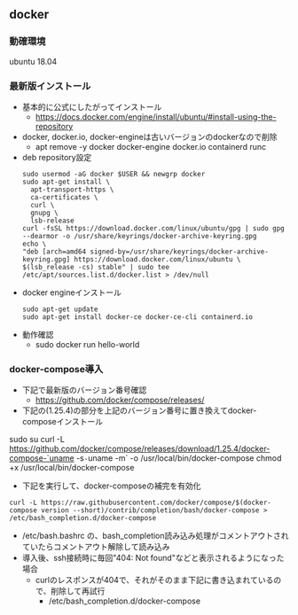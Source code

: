 ## docker

### 動確環境

ubuntu 18.04

### 最新版インストール

* 基本的に公式にしたがってインストール
  * https://docs.docker.com/engine/install/ubuntu/#install-using-the-repository
* docker, docker.io, docker-engineは古いバージョンのdockerなので削除
  * apt remove -y docker docker-engine docker.io containerd runc
* deb repository設定
  ```
  sudo usermod -aG docker $USER && newgrp docker
  sudo apt-get install \
    apt-transport-https \
    ca-certificates \
    curl \
    gnupg \
    lsb-release
  curl -fsSL https://download.docker.com/linux/ubuntu/gpg | sudo gpg --dearmor -o /usr/share/keyrings/docker-archive-keyring.gpg
  echo \
  "deb [arch=amd64 signed-by=/usr/share/keyrings/docker-archive-keyring.gpg] https://download.docker.com/linux/ubuntu \
  $(lsb_release -cs) stable" | sudo tee /etc/apt/sources.list.d/docker.list > /dev/null
  ```
* docker engineインストール
  ```
  sudo apt-get update
  sudo apt-get install docker-ce docker-ce-cli containerd.io
  ```
* 動作確認
  * sudo docker run hello-world

### docker-compose導入

* 下記で最新版のバージョン番号確認
  * https://github.com/docker/compose/releases/
* 下記の(1.25.4)の部分を上記のバージョン番号に置き換えてdocker-composeインストール

sudo su
curl -L https://github.com/docker/compose/releases/download/1.25.4/docker-compose-`uname -s`-`uname -m` -o /usr/local/bin/docker-compose
chmod +x /usr/local/bin/docker-compose

* 下記を実行して、docker-composeの補完を有効化

```
curl -L https://raw.githubusercontent.com/docker/compose/$(docker-compose version --short)/contrib/completion/bash/docker-compose > /etc/bash_completion.d/docker-compose
```

* /etc/bash.bashrc の、bash_completion読み込み処理がコメントアウトされていたらコメントアウト解除して読み込み
* 導入後、ssh接続時に毎回"404: Not found"などと表示されるようになった場合
  * curlのレスポンスが404で、それがそのまま下記に書き込まれているので、削除して再試行
    * /etc/bash_completion.d/docker-compose